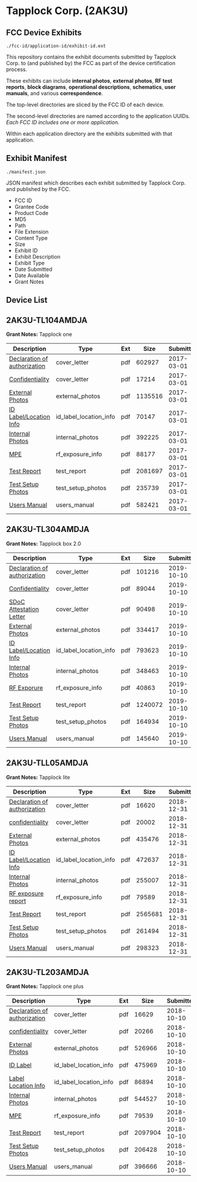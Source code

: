 # Tapplock Corp. (2AK3U)
## FCC Device Exhibits

```
./fcc-id/application-id/exhibit-id.ext
```

This repository contains the exhibit documents submitted by Tapplock Corp. to (and published by) the FCC as part of the device certification process.

These exhibits can include **internal photos**, **external photos**, **RF test reports**, **block diagrams**, **operational descriptions**, **schematics**, **user manuals**, and various **correspondence**.

The top-level directories are sliced by the FCC ID of each device.

The second-level directories are named according to the application UUIDs. *Each FCC ID includes one or more application.*

Within each application directory are the exhibits submitted with that application. 

## Exhibit Manifest

```
./manifest.json
```

JSON manifest which describes each exhibit submitted by Tapplock Corp. and published by the FCC.

- FCC ID
- Grantee Code
- Product Code
- MD5
- Path
- File Extension
- Content Type
- Size
- Exhibit ID
- Exhibit Description
- Exhibit Type
- Date Submitted
- Date Available
- Grant Notes

## Device List
## 2AK3U-TL104AMDJA
**Grant Notes:** Tapplock one

| Description | Type | Ext | Size | Submitted | Available |
| ----------- | ---- | --- | ---- | --------- | --------- |
| [Declaration of authorization](2AK3U-TL104AMDJA/ab173103a366659272e8eea230ead044/3300042.pdf) | cover_letter | pdf | 602927 | 2017-03-01 | 2017-03-16 |
| [Confidentiality](2AK3U-TL104AMDJA/ab173103a366659272e8eea230ead044/3300044.pdf) | cover_letter | pdf | 17214 | 2017-03-01 | 2017-03-16 |
| [External Photos](2AK3U-TL104AMDJA/ab173103a366659272e8eea230ead044/3300037.pdf) | external_photos | pdf | 1135516 | 2017-03-01 | 2017-03-16 |
| [ID Label/Location Info](2AK3U-TL104AMDJA/ab173103a366659272e8eea230ead044/3300039.pdf) | id_label_location_info | pdf | 70147 | 2017-03-01 | 2017-03-16 |
| [Internal Photos](2AK3U-TL104AMDJA/ab173103a366659272e8eea230ead044/3300038.pdf) | internal_photos | pdf | 392225 | 2017-03-01 | 2017-04-30 |
| [MPE](2AK3U-TL104AMDJA/ab173103a366659272e8eea230ead044/3300046.pdf) | rf_exposure_info | pdf | 88177 | 2017-03-01 | 2017-03-16 |
| [Test Report](2AK3U-TL104AMDJA/ab173103a366659272e8eea230ead044/3300045.pdf) | test_report | pdf | 2081697 | 2017-03-01 | 2017-03-16 |
| [Test Setup Photos](2AK3U-TL104AMDJA/ab173103a366659272e8eea230ead044/3300041.pdf) | test_setup_photos | pdf | 235739 | 2017-03-01 | 2017-03-16 |
| [Users Manual](2AK3U-TL104AMDJA/ab173103a366659272e8eea230ead044/3300040.pdf) | users_manual | pdf | 582421 | 2017-03-01 | 2017-03-16 |
## 2AK3U-TL304AMDJA
**Grant Notes:** Tapplock box 2.0

| Description | Type | Ext | Size | Submitted | Available |
| ----------- | ---- | --- | ---- | --------- | --------- |
| [Declaration of authorization](2AK3U-TL304AMDJA/b84c52c7bf9a1ef31b17c16dc3654a38/4473803.pdf) | cover_letter | pdf | 101216 | 2019-10-10 | 2019-10-11 |
| [Confidentiality](2AK3U-TL304AMDJA/b84c52c7bf9a1ef31b17c16dc3654a38/4473804.pdf) | cover_letter | pdf | 89044 | 2019-10-10 | 2019-10-11 |
| [SDoC Attestation Letter](2AK3U-TL304AMDJA/b84c52c7bf9a1ef31b17c16dc3654a38/4473805.pdf) | cover_letter | pdf | 90498 | 2019-10-10 | 2019-10-11 |
| [External Photos](2AK3U-TL304AMDJA/b84c52c7bf9a1ef31b17c16dc3654a38/4473789.pdf) | external_photos | pdf | 334417 | 2019-10-10 | 2019-10-11 |
| [ID Label/Location Info](2AK3U-TL304AMDJA/b84c52c7bf9a1ef31b17c16dc3654a38/4473809.pdf) | id_label_location_info | pdf | 793623 | 2019-10-10 | 2019-10-11 |
| [Internal Photos](2AK3U-TL304AMDJA/b84c52c7bf9a1ef31b17c16dc3654a38/4473790.pdf) | internal_photos | pdf | 348463 | 2019-10-10 | 2019-10-11 |
| [RF Exporure](2AK3U-TL304AMDJA/b84c52c7bf9a1ef31b17c16dc3654a38/4473807.pdf) | rf_exposure_info | pdf | 40863 | 2019-10-10 | 2019-10-11 |
| [Test Report](2AK3U-TL304AMDJA/b84c52c7bf9a1ef31b17c16dc3654a38/4473806.pdf) | test_report | pdf | 1240072 | 2019-10-10 | 2019-10-11 |
| [Test Setup Photos](2AK3U-TL304AMDJA/b84c52c7bf9a1ef31b17c16dc3654a38/4473791.pdf) | test_setup_photos | pdf | 164934 | 2019-10-10 | 2019-10-11 |
| [Users Manual](2AK3U-TL304AMDJA/b84c52c7bf9a1ef31b17c16dc3654a38/4473792.pdf) | users_manual | pdf | 145640 | 2019-10-10 | 2019-10-11 |
## 2AK3U-TLL05AMDJA
**Grant Notes:** Tapplock lite

| Description | Type | Ext | Size | Submitted | Available |
| ----------- | ---- | --- | ---- | --------- | --------- |
| [Declaration of authorization](2AK3U-TLL05AMDJA/4303213419c6eaa0735a25960a7a4c0e/4124202.pdf) | cover_letter | pdf | 16620 | 2018-12-31 | 2019-01-01 |
| [confidentiality](2AK3U-TLL05AMDJA/4303213419c6eaa0735a25960a7a4c0e/4124203.pdf) | cover_letter | pdf | 20002 | 2018-12-31 | 2019-01-01 |
| [External Photos](2AK3U-TLL05AMDJA/4303213419c6eaa0735a25960a7a4c0e/4124208.pdf) | external_photos | pdf | 435476 | 2018-12-31 | 2019-06-20 |
| [ID Label/Location Info](2AK3U-TLL05AMDJA/4303213419c6eaa0735a25960a7a4c0e/4124212.pdf) | id_label_location_info | pdf | 472637 | 2018-12-31 | 2019-01-01 |
| [Internal Photos](2AK3U-TLL05AMDJA/4303213419c6eaa0735a25960a7a4c0e/4124209.pdf) | internal_photos | pdf | 255007 | 2018-12-31 | 2019-06-20 |
| [RF exposure report](2AK3U-TLL05AMDJA/4303213419c6eaa0735a25960a7a4c0e/4124205.pdf) | rf_exposure_info | pdf | 79589 | 2018-12-31 | 2019-01-01 |
| [Test Report](2AK3U-TLL05AMDJA/4303213419c6eaa0735a25960a7a4c0e/4124204.pdf) | test_report | pdf | 2565681 | 2018-12-31 | 2019-01-01 |
| [Test Setup Photos](2AK3U-TLL05AMDJA/4303213419c6eaa0735a25960a7a4c0e/4124210.pdf) | test_setup_photos | pdf | 261494 | 2018-12-31 | 2019-06-20 |
| [Users Manual](2AK3U-TLL05AMDJA/4303213419c6eaa0735a25960a7a4c0e/4124211.pdf) | users_manual | pdf | 298323 | 2018-12-31 | 2019-06-20 |
## 2AK3U-TL203AMDJA
**Grant Notes:** Tapplock one plus

| Description | Type | Ext | Size | Submitted | Available |
| ----------- | ---- | --- | ---- | --------- | --------- |
| [ Declaration of authorization](2AK3U-TL203AMDJA/69824e0362bd2a4d4bf7453bbd0c7196/4030632.pdf) | cover_letter | pdf | 16629 | 2018-10-10 | 2018-10-11 |
| [confidentiality](2AK3U-TL203AMDJA/69824e0362bd2a4d4bf7453bbd0c7196/4030633.pdf) | cover_letter | pdf | 20266 | 2018-10-10 | 2018-10-11 |
| [External Photos](2AK3U-TL203AMDJA/69824e0362bd2a4d4bf7453bbd0c7196/4030625.pdf) | external_photos | pdf | 526966 | 2018-10-10 | 2019-01-01 |
| [ID Label](2AK3U-TL203AMDJA/69824e0362bd2a4d4bf7453bbd0c7196/4030627.pdf) | id_label_location_info | pdf | 475969 | 2018-10-10 | 2018-10-11 |
| [Label Location Info](2AK3U-TL203AMDJA/69824e0362bd2a4d4bf7453bbd0c7196/4030852.pdf) | id_label_location_info | pdf | 86894 | 2018-10-10 | 2018-10-11 |
| [Internal Photos](2AK3U-TL203AMDJA/69824e0362bd2a4d4bf7453bbd0c7196/4030626.pdf) | internal_photos | pdf | 544527 | 2018-10-10 | 2019-01-01 |
| [MPE](2AK3U-TL203AMDJA/69824e0362bd2a4d4bf7453bbd0c7196/4030631.pdf) | rf_exposure_info | pdf | 79539 | 2018-10-10 | 2018-10-11 |
| [Test Report](2AK3U-TL203AMDJA/69824e0362bd2a4d4bf7453bbd0c7196/4030630.pdf) | test_report | pdf | 2097904 | 2018-10-10 | 2018-10-11 |
| [Test Setup Photos](2AK3U-TL203AMDJA/69824e0362bd2a4d4bf7453bbd0c7196/4030629.pdf) | test_setup_photos | pdf | 206428 | 2018-10-10 | 2019-01-01 |
| [Users Manual](2AK3U-TL203AMDJA/69824e0362bd2a4d4bf7453bbd0c7196/4030628.pdf) | users_manual | pdf | 396666 | 2018-10-10 | 2019-01-01 |

